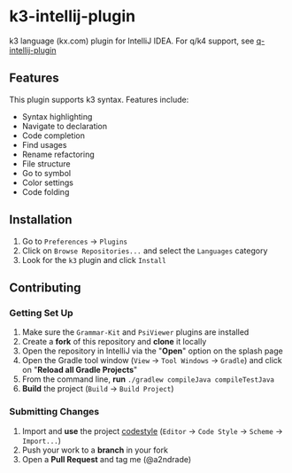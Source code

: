# k3-intellij-plugin
k3 language (kx.com) plugin for IntelliJ IDEA. For q/k4 support, see [q-intellij-plugin](https://github.com/a2ndrade/q-intellij-plugin)

## Features

This plugin supports k3 syntax. Features include:

- Syntax highlighting
- Navigate to declaration
- Code completion
- Find usages
- Rename refactoring
- File structure
- Go to symbol
- Color settings
- Code folding

## Installation

1. Go to `Preferences` -> `Plugins`
1. Click on `Browse Repositories...` and select the `Languages` category
1. Look for the `k3` plugin and click `Install`

## Contributing
### Getting Set Up

1. Make sure the `Grammar-Kit` and `PsiViewer` plugins are installed
1. Create a **fork** of this repository and **clone** it locally
1. Open the repository in IntelliJ via the "**Open**" option on the splash page
1. Open the Gradle tool window (`View` -> `Tool Windows` -> `Gradle`) and click on "**Reload all Gradle Projects**"
1. From the command line, **run** `./gradlew compileJava compileTestJava`
1. **Build** the project (`Build` -> `Build Project`)

### Submitting Changes

1. Import and **use** the project [codestyle](codestyle.xml) (`Editor` -> `Code Style` -> `Scheme` -> `Import...`)
1. Push your work to a **branch** in your fork
1. Open a **Pull Request** and tag me (@a2ndrade)
